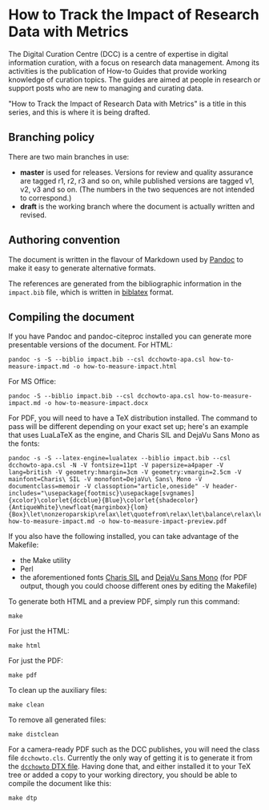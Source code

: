 How to Track the Impact of Research Data with Metrics
=====================================================

The Digital Curation Centre (DCC) is a centre of expertise in digital information curation, with a focus on research data management. Among its activities is the publication of How-to Guides that provide working knowledge of curation topics. The guides are aimed at people in research or support posts who are new to managing and curating data. 

"How to Track the Impact of Research Data with Metrics" is a title in this series, and this is where it is being drafted.


Branching policy
----------------

There are two main branches in use:

* **master** is used for releases. Versions for review and quality assurance are tagged r1, r2, r3 and so on, while published versions are tagged v1, v2, v3 and so on. (The numbers in the two sequences are not intended to correspond.)
* **draft** is the working branch where the document is actually written and revised.


Authoring convention
--------------------

The document is written in the flavour of Markdown used by [Pandoc](http://johnmacfarlane.net/pandoc/) to make it easy to generate alternative formats.

The references are generated from the bibliographic information in the `impact.bib` file, which is written in [biblatex](http://www.tex.ac.uk/tex-archive/help/Catalogue/entries/biblatex.html) format.


Compiling the document
----------------------

If you have Pandoc and pandoc-citeproc installed you can generate more presentable versions of the document. For HTML:

~~~~
pandoc -s -S --biblio impact.bib --csl dcchowto-apa.csl how-to-measure-impact.md -o how-to-measure-impact.html
~~~~

For MS Office:

~~~~
pandoc -S --biblio impact.bib --csl dcchowto-apa.csl how-to-measure-impact.md -o how-to-measure-impact.docx
~~~~

For PDF, you will need to have a TeX distribution installed. The command to pass will be different depending on your exact set up; here's an example that uses LuaLaTeX as the engine, and Charis SIL and DejaVu Sans Mono as the fonts:

~~~~
pandoc -s -S --latex-engine=lualatex --biblio impact.bib --csl dcchowto-apa.csl -N -V fontsize=11pt -V papersize=a4paper -V lang=british -V geometry:hmargin=3cm -V geometry:vmargin=2.5cm -V mainfont=Charis\ SIL -V monofont=DejaVu\ Sans\ Mono -V documentclass=memoir -V classoption="article,oneside" -V header-includes="\usepackage{footmisc}\usepackage[svgnames]{xcolor}\colorlet{dccblue}{Blue}\colorlet{shadecolor}{AntiqueWhite}\newfloat{marginbox}{lom}{Box}\let\nonzeroparskip\relax\let\quotefrom\relax\let\balance\relax\let\fullcite\textbf" how-to-measure-impact.md -o how-to-measure-impact-preview.pdf
~~~~

If you also have the following installed, you can take advantage of the Makefile:

* the Make utility
* Perl
* the aforementioned fonts [Charis SIL](http://scripts.sil.org/cms/scripts/page.php?item_id=CharisSIL_download) and [DejaVu Sans Mono](http://dejavu-fonts.org/wiki/Download) (for PDF output, though you could choose different ones by editing the Makefile)

To generate both HTML and a preview PDF, simply run this command:

~~~~
make
~~~~

For just the HTML:

~~~~
make html
~~~~

For just the PDF:

~~~~
make pdf
~~~~

To clean up the auxiliary files:

~~~~
make clean
~~~~

To remove all generated files:

~~~~
make distclean
~~~~

For a camera-ready PDF such as the DCC publishes, you will need the class file `dcchowto.cls`. Currently the only way of getting it is to generate it from the [`dcchowto` DTX file](https://github.com/alex-ball/dcchowto). Having done that, and either installed it to your TeX tree or added a copy to your working directory, you should be able to compile the document like this:

~~~~
make dtp
~~~~
